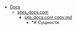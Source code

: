 - <a href = "E:\Node_projects\Node_Way\NBase\_Md\_Index\__Closer\_WEB_API\MDN\_I_level copy 5\Part_I\content\Docs\cat.Docs\dir.Docs.md">Docs</a>
    - <a href = "E:\Node_projects\Node_Way\NBase\_Md\_Index\__Closer\_WEB_API\MDN\_I_level copy 5\Part_I\content\Docs\sites_docs.com\cat.sites_docs.com\dir.sites_docs.com.md">sites_docs.com</a>
        - <a href = "E:\Node_projects\Node_Way\NBase\_Md\_Index\__Closer\_WEB_API\MDN\_I_level copy 5\Part_I\content\Docs\sites_docs.com\site_docs.com copy.md">site_docs.com copy.md</a>
            - *# Сущности
    
